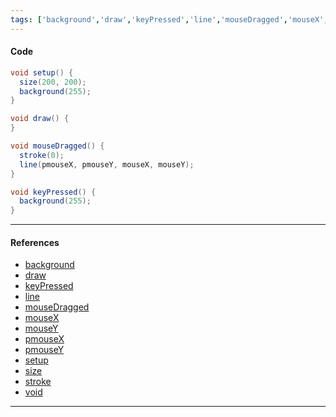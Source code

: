 ```yaml
---
tags: ['background','draw','keyPressed','line','mouseDragged','mouseX','mouseY','pmouseX','pmouseY','setup','size','stroke','void']  
---
```


#### Code

``` java
void setup() {
  size(200, 200);
  background(255);
}

void draw() {
}

void mouseDragged() {
  stroke(0);
  line(pmouseX, pmouseY, mouseX, mouseY);
}

void keyPressed() {
  background(255);
}


```

---

#### References

- [background](https://processing.org/reference/background_.html)
- [draw](https://processing.org/reference/draw_.html)
- [keyPressed](https://processing.org/reference/keyPressed_.html)
- [line](https://processing.org/reference/line_.html)
- [mouseDragged](https://processing.org/reference/mouseDragged_.html)
- [mouseX](https://processing.org/reference/mouseX.html)
- [mouseY](https://processing.org/reference/mouseY.html)
- [pmouseX](https://processing.org/reference/pmouseX.html)
- [pmouseY](https://processing.org/reference/pmouseY.html)
- [setup](https://processing.org/reference/setup_.html)
- [size](https://processing.org/reference/size_.html)
- [stroke](https://processing.org/reference/stroke_.html)
- [void](https://processing.org/reference/void.html)
---
